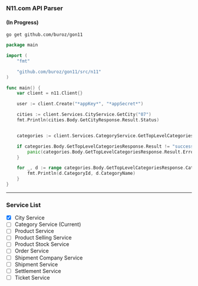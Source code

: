 ### N11.com API Parser

#### (In Progress)

```console
go get github.com/buroz/gon11
```

```go
package main

import (
	"fmt"

	"github.com/buroz/gon11/src/n11"
)

func main() {
	var client = n11.Client{}

	user := client.Create("*appKey*", "*appSecret*")

	cities := client.Services.CityService.GetCity("07")
	fmt.Println(cities.Body.GetCityResponse.Result.Status)


	categories := client.Services.CategoryService.GetTopLevelCategories(user)

	if categories.Body.GetTopLevelCategoriesResponse.Result != "success" {
		panic(categories.Body.GetTopLevelCategoriesResponse.Result.ErrorMessage)
	}

	for _, d := range categories.Body.GetTopLevelCategoriesResponse.CategoryList.Category {
		fmt.Println(d.CategoryId, d.CategoryName)
	}
}
```

---

### Service List

- [x] City Service
- [ ] Category Service (Current)
- [ ] Product Service
- [ ] Product Selling Service
- [ ] Product Stock Service
- [ ] Order Service
- [ ] Shipment Company Service
- [ ] Shipment Service
- [ ] Settlement Service
- [ ] Ticket Service
